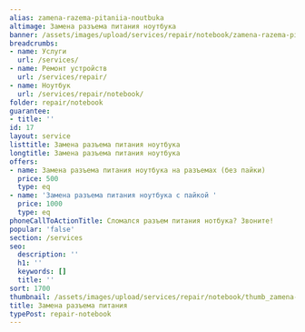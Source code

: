 ```yaml
---
alias: zamena-razema-pitaniia-noutbuka
altimage: Замена разъема питания ноутбука
banner: /assets/images/upload/services/repair/notebook/zamena-razema-pitaniia-noutbuka.jpg
breadcrumbs:
- name: Услуги
  url: /services/
- name: Ремонт устройств
  url: /services/repair/
- name: Ноутбук
  url: /services/repair/notebook/
folder: repair/notebook
guarantee:
- title: ''
id: 17
layout: service
listtitle: Замена разъема питания ноутбука
longtitle: Замена разъема питания ноутбука
offers:
- name: Замена разъема питания ноутбука на разъемах (без пайки)
  price: 500
  type: eq
- name: 'Замена разъема питания ноутбука с пайкой '
  price: 1000
  type: eq
phoneCallToActionTitle: Сломался разъем питания нотбука? Звоните!
popular: 'false'
section: /services
seo:
  description: ''
  h1: ''
  keywords: []
  title: ''
sort: 1700
thumbnail: /assets/images/upload/services/repair/notebook/thumb_zamena-razema-pitaniia-noutbuka.jpg
title: Замена разъема питания
typePost: repair-notebook
---
```

